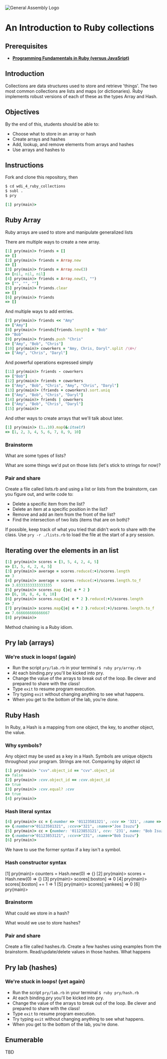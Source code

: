 ![General Assembly Logo](http://i.imgur.com/ke8USTq.png)

# An Introduction to Ruby collections

## Prerequisites

- **[Programming Fundamentals in Ruby (versus JavaSript)](https://github.com/ga-wdi-boston/wdi_4_ruby_fundamentals)**

## Introduction

Collections are data structures used to store and retrieve 'things'.  The two most common collections are lists and maps (or dictionaries).  Ruby implements robust versions of each of these as the types Array and Hash.

## Objectives

By the end of this, students should be able to:

- Choose what to store in an array or hash
- Create arrays and hashes
- Add, lookup, and remove elements from arrays and hashes
- Use arrays and hashes to

## Instructions

Fork and clone this repository, then

```bash
$ cd wdi_4_ruby_collections
$ subl .
$ pry
```

```ruby
[1] pry(main)>
```

## Ruby Array

Ruby arrays are used to store and manipulate generalized lists

There are multiple ways to create a new array.

```ruby
[1] pry(main)> friends = []
=> []
[2] pry(main)> friends = Array.new
=> []
[3] pry(main)> friends = Array.new(3)
=> [nil, nil, nil]
[4] pry(main)> friends = Array.new(3, "")
=> ["", "", ""]
[5] pry(main)> friends.clear
=> []
[6] pry(main)> friends
=> []
```

And multiple ways to add entries.

```ruby
[7] pry(main)> friends << "Amy"
=> ["Amy"]
[8] pry(main)> friends[friends.length] = "Bob"
=> "Bob"
[9] pry(main)> friends.push "Chris"
=> ["Amy", "Bob", "Chris"]
[10] pry(main)> coworkers = "Amy, Chris, Daryl".split /\W+/
=> ["Amy", "Chris", "Daryl"]
```

And powerful operations expressed simply

```ruby
[11] pry(main)> friends - coworkers
=> ["Bob"]
[12] pry(main)> friends + coworkers
=> ["Amy", "Bob", "Chris", "Amy", "Chris", "Daryl"]
[13] pry(main)> (friends + coworkers).sort.uniq
=> ["Amy", "Bob", "Chris", "Daryl"]
[14] pry(main)> friends | coworkers
=> ["Amy", "Bob", "Chris", "Daryl"]
[15] pry(main)>
```

And other ways to create arrays that we'll talk about later.

```ruby
[1] pry(main)> (1..10).map(&:itself)
=> [1, 2, 3, 4, 5, 6, 7, 8, 9, 10]
```

### Brainstorm

What are some types of lists?

What are some things we'd put on those lists (let's stick to strings for now)?

###  Pair and share

Create a file called lists.rb and using a list or lists from the brainstorm, can you figure out, and write code to:

- Delete a specific item from the list?
- Delete an item at a specific position in the list?
- Remove and add an item from the front of the list?
- Find the intersection of two lists (items that are on both)?

If possible, keep track of what you tried that didn't work to share with the class.  Use `pry -r ./lists.rb` to load the file at the start of a pry session.

## Iterating over the elements in an list

```ruby
[1] pry(main)> scores = [3, 5, 4, 2, 4, 5]
=> [3, 5, 4, 2, 4, 5]
[3] pry(main)> average = scores.reduce(:+)/scores.length
=> 3
[4] pry(main)> average = scores.reduce(:+)/scores.length.to_f
=> 3.8333333333333335
[5] pry(main)> scores.map {|e| e * 2 }
=> [6, 10, 8, 4, 8, 10]
[6] pry(main)> scores.map{|e| e * 2 }.reduce(:+)/scores.length
=> 7
[7] pry(main)> scores.map{|e| e * 2 }.reduce(:+)/scores.length.to_f
=> 7.666666666666667
[8] pry(main)>
```

Method chaining is a Ruby idiom.

## Pry lab (arrays)

### We're stuck in loops! (again)

- Run the script `pry/lab.rb` in your terminal  `$ ruby pry/array.rb`
- At each binding.pry you'll be kicked into pry.
- Change the value of the arrays to break out of the loop.  Be clever and prepared to share with the class!
- Type `exit` to resume program execution.
- Try typing `exit` without changing anything to see what happens.
- When you get to the bottom of the lab, you're done.

## Ruby Hash

In Ruby, a Hash is a mapping from one object, the key, to another object, the value.

### Why symbols?

Any object may be used as a key in a Hash.  Symbols are unique objects throughout your program.  Strings are not.  Comparing by object id

```ruby
[1] pry(main)> "cvv".object_id == "cvv".object_id
=> false
[2] pry(main)> :cvv.object_id == :cvv.object_id
=> true
[3] pry(main)> :cvv.equal? :cvv
=> true
[4] pry(main)>
```

### Hash literal syntax

```ruby
[4] pry(main)> cc = {:number => '01123581321', :ccv => '321', :name => "Joe Isuzu"}
=> {:number=>"01123581321", :ccv=>"321", :name=>"Joe Isuzu"}
[5] pry(main)> cc = {number: '01123853121', ccv: '231', name: "Bob Isuzu"}
=> {:number=>"01123853121", :ccv=>"231", :name=>"Bob Isuzu"}
[6] pry(main)>
```
We have to use the former syntax if a key isn't a symbol.

### Hash constructor syntax

[1] pry(main)> counters = Hash.new(0)
=> {}
[2] pry(main)> scores = Hash.new(0)
=> {}
[3] pry(main)> scores[:boston]
=> 0
[4] pry(main)> scores[:boston] += 1
=> 1
[5] pry(main)> scores[:yankees]
=> 0
[6] pry(main)>


### Brainstorm

What could we store in a hash?

What would we use to store hashes?

###  Pair and share

Create a file called hashes.rb.  Create a few hashes using examples from the brainstorm.  Read/update/delete values in those hashes.  What happens

## Pry lab (hashes)

### We're stuck in loops! (yet again)

- Run the script `pry/lab.rb` in your terminal  `$ ruby pry/hash.rb`
- At each binding.pry you'll be kicked into pry.
- Change the value of the arrays to break out of the loop.  Be clever and prepared to share with the class!
- Type `exit` to resume program execution.
- Try typing `exit` without changing anything to see what happens.
- When you get to the bottom of the lab, you're done.


## Enumerable

TBD
